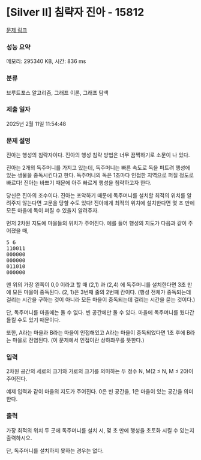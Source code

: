 # [Silver II] 침략자 진아 - 15812 

[문제 링크](https://www.acmicpc.net/problem/15812) 

### 성능 요약

메모리: 295340 KB, 시간: 836 ms

### 분류

브루트포스 알고리즘, 그래프 이론, 그래프 탐색

### 제출 일자

2025년 2월 11일 11:54:48

### 문제 설명

<p>진아는 행성의 침략자이다. 진아의 행성 침략 방법은 너무 끔찍하기로 소문이 나 있다.</p>

<p>진아는 2개의 독주머니를 가지고 있는데, 독주머니는 빠른 속도로 독을 퍼트려 행성에 있는 생물을 중독시킨다고 한다. 독주머니의 독은 1초마다 인접한 지역으로 퍼질 정도로 빠르다! 진아는 바쁘기 때문에 아주 빠르게 행성을 침략하고자 한다.</p>

<p>당신은 진아의 조수이다. 진아는 포악하기 때문에 독주머니를 설치할 최적의 위치를 알려주지 않는다면 고문을 당할 수도 있다! 진아에게 최적의 위치에 설치한다면 몇 초 만에 모든 마을에 독이 퍼질 수 있을지 알려주자.</p>

<p>먼저 2차원 지도에 마을들의 위치가 주어진다. 예를 들어 행성의 지도가 다음과 같이 주어졌을 때,</p>

<pre>5 6
110011
000000
000000
011010
000000</pre>

<p>맨 위의 가장 왼쪽이 0,0 이라고 할 때 (2,1) 과 (2,4) 에 독주머니를 설치한다면 3초 만에 모든 마을이 중독된다. (2, 1)은  3번째 줄의 2번째 칸이다. (행성 전체가 중독되는데 걸리는 시간을 구하는 것이 아니라 모든 마을이 중독되는데 걸리는 시간을 묻는 것이다.) </p>

<p>단, 독주머니를 마을에는 둘 수 없다. 빈 공간에만 둘 수 있다. 마을에 독주머니를 뒀다간 들킬 수도 있기 때문이다.</p>

<p>또한, A라는 마을과 B라는 마을이 인접해있고 A라는 마을이 중독되었다면 1초 후에 B라는 마을로 전염된다. (이 문제에서 인접이란 상하좌우를 뜻한다.)</p>

### 입력 

 <p>2차원 공간의 세로의 크기와 가로의 크기를 의미하는 두 정수 N, M(2 ≤ N, M ≤ 20)이 주어진다.</p>

<p>예제 입력과 같이 마을의 지도가 주어진다. 0은 빈 공간을, 1은 마을이 있는 공간을 의미한다.</p>

### 출력 

 <p>가장 최적의 위치 두 곳에 독주머니를 설치 시, 몇 초 만에 행성을 초토화 시킬 수 있는지 출력하시오.</p>

<p>단, 독주머니를 설치하지 못하는 경우는 없다.</p>

